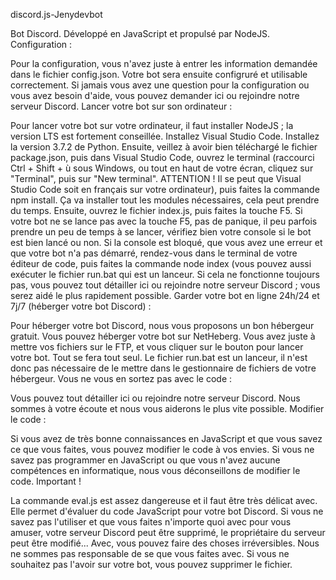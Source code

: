 discord.js-Jenydevbot

Bot Discord. Développé en JavaScript et propulsé par NodeJS.
Configuration :

Pour la configuration, vous n'avez juste à entrer les information demandée dans le fichier config.json. Votre bot sera ensuite configruré et utilisable correctement. Si jamais vous avez une question pour la configuration ou vous avez besoin d'aide, vous pouvez demander ici ou rejoindre notre serveur Discord.
Lancer votre bot sur son ordinateur :

Pour lancer votre bot sur votre ordinateur, il faut installer NodeJS ; la version LTS est fortement conseillée. Installez Visual Studio Code. Installez la version 3.7.2 de Python. Ensuite, veillez à avoir bien téléchargé le fichier package.json, puis dans Visual Studio Code, ouvrez le terminal (raccourci Ctrl + Shift + ù sous Windows, ou tout en haut de votre écran, cliquez sur "Terminal", puis sur "New terminal". ATTENTION ! Il se peut que Visual Studio Code soit en français sur votre ordinateur), puis faites la commande npm install. Ça va installer tout les modules nécessaires, cela peut prendre du temps. Ensuite, ouvrez le fichier index.js, puis faites la touche F5. Si votre bot ne se lance pas avec la touche F5, pas de panique, il peu parfois prendre un peu de temps à se lancer, vérifiez bien votre console si le bot est bien lancé ou non. Si la console est bloqué, que vous avez une erreur et que votre bot n'a pas démarré, rendez-vous dans le terminal de votre éditeur de code, puis faites la commande node index (vous pouvez aussi exécuter le fichier run.bat qui est un lanceur. Si cela ne fonctionne toujours pas, vous pouvez tout détailler ici ou rejoindre notre serveur Discord ; vous serez aidé le plus rapidement possible.
Garder votre bot en ligne 24h/24 et 7j/7 (héberger votre bot Discord) :

Pour héberger votre bot Discord, nous vous proposons un bon hébergeur gratuit. Vous pouvez héberger votre bot sur NetHeberg. Vous avez juste à mettre vos fichiers sur le FTP, et vous cliquer sur le bouton pour lancer votre bot. Tout se fera tout seul. Le fichier run.bat est un lanceur, il n'est donc pas nécessaire de le mettre dans le gestionnaire de fichiers de votre hébergeur.
Vous ne vous en sortez pas avec le code :

Vous pouvez tout détailler ici ou rejoindre notre serveur Discord. Nous sommes à votre écoute et nous vous aiderons le plus vite possible.
Modifier le code :

Si vous avez de très bonne connaissances en JavaScript et que vous savez ce que vous faites, vous pouvez modifier le code à vos envies. Si vous ne savez pas programmer en JavaScript ou que vous n'avez aucune compétences en informatique, nous vous déconseillons de modifier le code.
Important !

La commande eval.js est assez dangereuse et il faut être très délicat avec. Elle permet d'évaluer du code JavaScript pour votre bot Discord. Si vous ne savez pas l'utiliser et que vous faites n'importe quoi avec pour vous amuser, votre serveur Discord peut être supprimé, le propriétaire du serveur peut être modifié... Avec, vous pouvez faire des choses irréversibles. Nous ne sommes pas responsable de se que vous faites avec. Si vous ne souhaitez pas l'avoir sur votre bot, vous pouvez supprimer le fichier.
